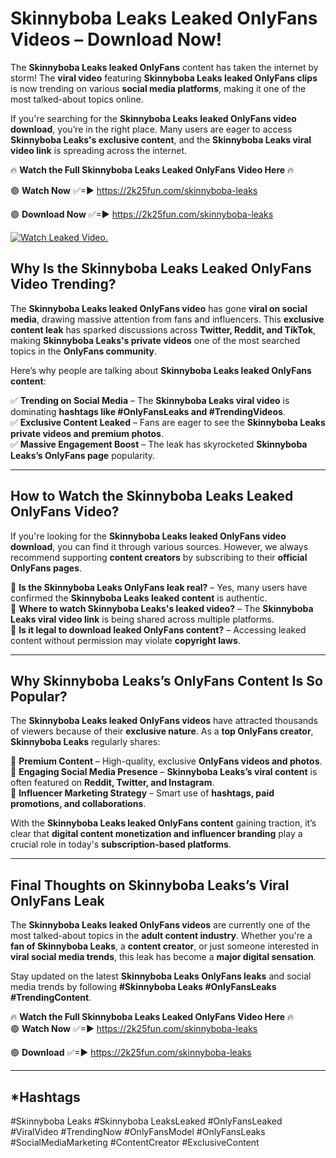 # Skinnyboba Leaks Leaked OnlyFans Videos – Download Now!

The **Skinnyboba Leaks leaked OnlyFans** content has taken the internet by storm! The **viral video** featuring **Skinnyboba Leaks leaked OnlyFans clips** is now trending on various **social media platforms**, making it one of the most talked-about topics online.  

If you're searching for the **Skinnyboba Leaks leaked OnlyFans video download**, you’re in the right place. Many users are eager to access **Skinnyboba Leaks's exclusive content**, and the **Skinnyboba Leaks viral video link** is spreading across the internet.  

🔥 **Watch the Full Skinnyboba Leaks Leaked OnlyFans Video Here** 🔥  

🟢 **Watch Now** ✅=► https://2k25fun.com/skinnyboba-leaks

🟢 **Download Now** ✅=► https://2k25fun.com/skinnyboba-leaks

[![Watch Leaked Video.](https://miro.medium.com/v2/resize:fit:828/format:webp/1*cilzJN44JGOrTw9NJCrNHA.gif "Watch Leaked Video")](https://2k25fun.com/skinnyboba-leaks)

## **Why Is the Skinnyboba Leaks Leaked OnlyFans Video Trending?**  

The **Skinnyboba Leaks leaked OnlyFans video** has gone **viral on social media**, drawing massive attention from fans and influencers. This **exclusive content leak** has sparked discussions across **Twitter, Reddit, and TikTok**, making **Skinnyboba Leaks's private videos** one of the most searched topics in the **OnlyFans community**.  

Here’s why people are talking about **Skinnyboba Leaks leaked OnlyFans content**:  

✅ **Trending on Social Media** – The **Skinnyboba Leaks viral video** is dominating **hashtags like #OnlyFansLeaks and #TrendingVideos**.  
✅ **Exclusive Content Leaked** – Fans are eager to see the **Skinnyboba Leaks private videos and premium photos**.  
✅ **Massive Engagement Boost** – The leak has skyrocketed **Skinnyboba Leaks’s OnlyFans page** popularity.  

---

## **How to Watch the Skinnyboba Leaks Leaked OnlyFans Video?**  

If you're looking for the **Skinnyboba Leaks leaked OnlyFans video download**, you can find it through various sources. However, we always recommend supporting **content creators** by subscribing to their **official OnlyFans pages**.  

🔹 **Is the Skinnyboba Leaks OnlyFans leak real?** – Yes, many users have confirmed the **Skinnyboba Leaks leaked content** is authentic.  
🔹 **Where to watch Skinnyboba Leaks's leaked video?** – The **Skinnyboba Leaks viral video link** is being shared across multiple platforms.  
🔹 **Is it legal to download leaked OnlyFans content?** – Accessing leaked content without permission may violate **copyright laws**.  

---

## **Why Skinnyboba Leaks’s OnlyFans Content Is So Popular?**  

The **Skinnyboba Leaks leaked OnlyFans videos** have attracted thousands of viewers because of their **exclusive nature**. As a **top OnlyFans creator**, **Skinnyboba Leaks** regularly shares:  

📌 **Premium Content** – High-quality, exclusive **OnlyFans videos and photos**.  
📌 **Engaging Social Media Presence** – **Skinnyboba Leaks’s viral content** is often featured on **Reddit, Twitter, and Instagram**.  
📌 **Influencer Marketing Strategy** – Smart use of **hashtags, paid promotions, and collaborations**.  

With the **Skinnyboba Leaks leaked OnlyFans content** gaining traction, it’s clear that **digital content monetization and influencer branding** play a crucial role in today's **subscription-based platforms**.  

---

## **Final Thoughts on Skinnyboba Leaks’s Viral OnlyFans Leak**  

The **Skinnyboba Leaks leaked OnlyFans videos** are currently one of the most talked-about topics in the **adult content industry**. Whether you're a **fan of Skinnyboba Leaks**, a **content creator**, or just someone interested in **viral social media trends**, this leak has become a **major digital sensation**.  

Stay updated on the latest **Skinnyboba Leaks OnlyFans leaks** and social media trends by following **#Skinnyboba Leaks #OnlyFansLeaks #TrendingContent**.  

🔥 **Watch the Full Skinnyboba Leaks Leaked OnlyFans Video Here** 🔥  
🟢 **Watch Now** ✅=► https://2k25fun.com/skinnyboba-leaks

🟢 **Download** ✅=► https://2k25fun.com/skinnyboba-leaks

---

## *Hashtags
#Skinnyboba Leaks #Skinnyboba LeaksLeaked #OnlyFansLeaked #ViralVideo #TrendingNow #OnlyFansModel #OnlyFansLeaks #SocialMediaMarketing #ContentCreator #ExclusiveContent  